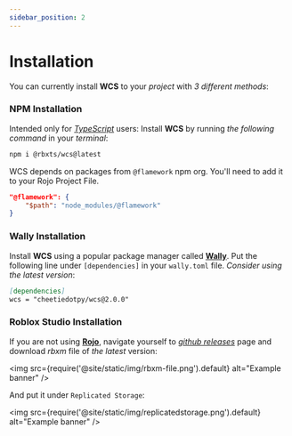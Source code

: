 ```yaml
---
sidebar_position: 2
---
```


# Installation  

You can currently install **WCS** to your *project* with *3 different methods*:

### NPM Installation

Intended only for *[TypeScript](https://typescriptlang.org/)* users:
Install **WCS** by running *the following command* in your *terminal*:

```bash
npm i @rbxts/wcs@latest
```

WCS depends on packages from `@flamework` npm org. You'll need to add it to your Rojo Project File.
```json
"@flamework": {
	"$path": "node_modules/@flamework"
}
```

### Wally Installation

Install **WCS** using a popular package manager called **[Wally](https://wally.run/)**. Put the following line
under `[dependencies]` in your `wally.toml` file.
*Consider using the latest version*:

```md title="wally.toml"
[dependencies]
wcs = "cheetiedotpy/wcs@2.0.0"
```

### Roblox Studio Installation

If you are not using **[Rojo](https://rojo.space/)**, navigate yourself to *[github releases](https://github.com/g1mmethemoney/WCSTypescript/releases/)*
page and download *rbxm* file of *the latest* version:

<img
  src={require('@site/static/img/rbxm-file.png').default}
  alt="Example banner"
/>

And put it under `Replicated Storage`:

<img
  src={require('@site/static/img/replicatedstorage.png').default}
  alt="Example banner"
/>
